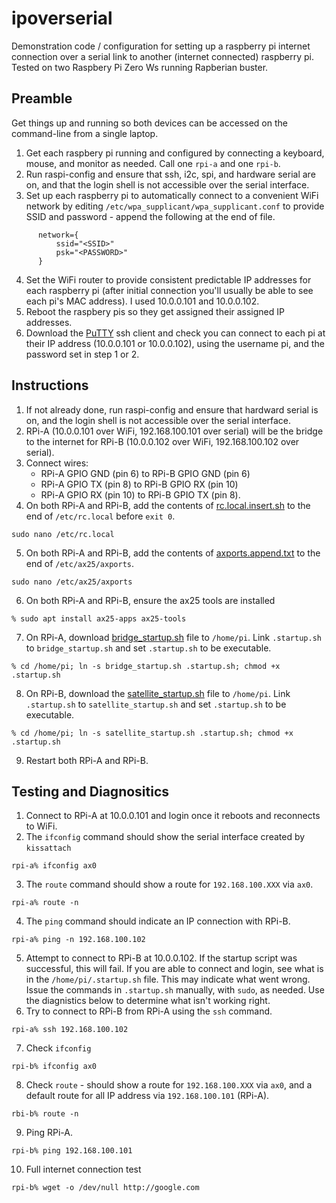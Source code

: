 # ipoverserial
Demonstration code / configuration for setting up a raspberry pi internet connection over a serial link to another (internet connected) raspberry pi. Tested on two Raspbery Pi Zero Ws running Rapberian buster. 

## Preamble
Get things up and running so both devices can be accessed on the command-line from a single laptop.
1. Get each raspbery pi running and configured by connecting a keyboard, mouse, and monitor as needed. Call one `rpi-a` and one `rpi-b`. 
2. Run raspi-config and ensure that ssh, i2c, spi, and hardware serial are on, and that the login shell is not accessible over the serial interface. 
3. Set up each raspberry pi to automatically connect to a convenient WiFi network by editing `/etc/wpa_supplicant/wpa_supplicant.conf` to provide SSID and password - append the following at the end of file.
```
      network={
          ssid="<SSID>"
          psk="<PASSWORD>"
      }
```
4. Set the WiFi router to provide consistent predictable IP addresses for each raspberry pi (after initial connection you'll usually be able to see each pi's MAC address). I used 10.0.0.101 and 10.0.0.102. 
5. Reboot the raspbery pis so they get assigned their assigned IP addresses. 
6. Download the [PuTTY](https://www.chiark.greenend.org.uk/~sgtatham/putty/latest.html) ssh client and check you can connect to each pi at their IP address (10.0.0.101 or 10.0.0.102), using the username pi, and the password set in step 1 or 2. 

## Instructions
1. If not already done, run raspi-config and ensure that hardward serial is on, and the login shell is not accessible over the serial interface.
2. RPi-A (10.0.0.101 over WiFi, 192.168.100.101 over serial) will be the bridge to the internet for RPi-B (10.0.0.102 over WiFi, 192.168.100.102 over serial).
3. Connect wires:
   * RPi-A GPIO GND (pin 6) to RPi-B GPIO GND (pin 6)
   * RPi-A GPIO TX (pin 8) to RPi-B GPIO RX (pin 10)
   * RPi-A GPIO RX (pin 10) to RPi-B GPIO TX (pin 8). 
4. On both RPi-A and RPi-B, add the contents of [rc.local.insert.sh](rc.local.insert.sh) to the end of `/etc/rc.local` before `exit 0`.
```
sudo nano /etc/rc.local
```
5. On both RPi-A and RPi-B, add the contents of [axports.append.txt](axports.append.txt) to the end of `/etc/ax25/axports`.
```
sudo nano /etc/ax25/axports
```
6. On both RPi-A and RPi-B, ensure the ax25 tools are installed
```
% sudo apt install ax25-apps ax25-tools
```
7. On RPi-A, download [bridge_startup.sh](bridge_startup.sh) file to `/home/pi`. Link `.startup.sh` to `bridge_startup.sh` and set `.startup.sh` to be executable.
```
% cd /home/pi; ln -s bridge_startup.sh .startup.sh; chmod +x .startup.sh
```
8. On RPi-B, download the [satellite_startup.sh](satellite_startup.sh) file to `/home/pi`. Link `.startup.sh` to `satellite_startup.sh` and set `.startup.sh` to be executable.
```
% cd /home/pi; ln -s satellite_startup.sh .startup.sh; chmod +x .startup.sh
```
9. Restart both RPi-A and RPi-B.

## Testing and Diagnositics

1. Connect to RPi-A at 10.0.0.101 and login once it reboots and reconnects to WiFi.
2. The `ifconfig` command should show the serial interface created by `kissattach`
```
rpi-a% ifconfig ax0
```
3. The `route` command should show a route for `192.168.100.XXX` via `ax0`.
```
rpi-a% route -n
```
4. The `ping` command should indicate an IP connection with RPi-B.
```
rpi-a% ping -n 192.168.100.102
```
5. Attempt to connect to RPi-B at 10.0.0.102. If the startup script was successful, this will fail. If you are able to connect and login, see what is in the `/home/pi/.startup.sh` file. This may indicate what went wrong. Issue the commands in `.startup.sh` manually, with `sudo`, as needed. Use the diagnistics below to determine what isn't working right.
6. Try to connect to RPi-B from RPi-A using the `ssh` command. 
```
rpi-a% ssh 192.168.100.102
```
7. Check `ifconfig`
```
rpi-b% ifconfig ax0
```
8. Check `route` - should show a route for `192.168.100.XXX` via `ax0`, and a default route for all IP address via `192.168.100.101` (RPi-A).
```
rbi-b% route -n 
```
9. Ping RPi-A.
```
rpi-b% ping 192.168.100.101
```
10. Full internet connection test
```
rpi-b% wget -o /dev/null http://google.com
```
